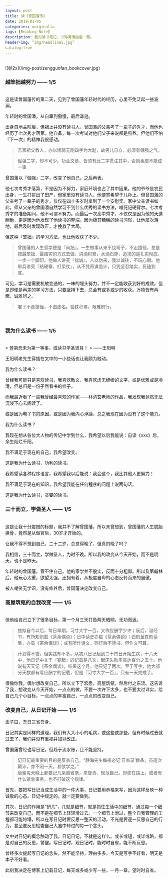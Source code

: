 ```yaml
---
layout: post
title: 读《曾国藩传》
date: 2019-01-05
categories: marginalia
tags: [Reading Note]
description: 我的读书笔记，书海涛涛独留一瓢。
header-img: “img/headline5.jpg”
catalog:true
---
```


 <br />
![@2x](/img-post/zengguofan_bookcover.jpg)
 <br />

### 越笨拙越努力 —— 1/5
<br />
这是读曾国藩传的第二天，见到了曾国藩年轻时代的经历，心里不免泛起一些波澜。

年轻时的曾国潘，从自卑到傲慢，最后谦逊。

出身自地主阶层，但祖上并没有读书人，曾国藩的父亲考了一辈子的秀才，而他也经历了七次秀才落第。他自备，每一次考试对他们父子来说都是煎熬。但他们不怕『下一次』的精神我很感动。

> 吾家祖父教人，亦以懦弱无刚四字为大耻，故男儿自立，必须有倔强之气。  

> 倔强二字，却不可少。功业文章，皆须有此二字贯注其中，否则柔糜不能成一事  

曾国藩以『倔强』二字，改变了他自己，之后再表。


他七次考秀才落第，不是因为不努力，家庭环境也占了其中因果。他的爷爷是农民出身，一生打拼出了田产，但家里没有读书人，他便寄希望于儿孙上。但曾国藩的父亲考了一辈子的秀才，仅仅在四十多岁时拿到了一个安慰奖。家中父亲读书如此，师从父亲的曾国潘自然学习不到什么优秀的读书方法，唯死记硬背尔。七次考秀才的准备期间，他不可谓不努力。而最后一次高中秀才，不仅仅是因为他的天道酬勤，更是因为他发现了他读书的弊端。因为极其糟糕的读书习惯，让他屡次落地，最后及时发现改正，才挽救了大局。

但这种『笨拙』的学习方法，也让他收获了不少。

> 曾国藩的人生哲学便是『尚拙』。一生做事从来不绕弯子，不走捷径，总是按最笨拙、最踏实的方式去做。涓滴积累，水滴石穿，追求的是扎实彻底，一步一个脚印。他做人讲究『拙诚』，人以伪来，我以诚往，不玩心眼。他带兵讲究『结硬寨、打呆仗』，从不凭奇谋诡计，只凭坚忍踏实，死磕到底。  

可见，学习是需要机敏变通的，一味的埋头努力，并不一定能收获到好的成效。但是即便是再差的学习方法，只要坚持下去，总会有或多或少的收获。万物皆有两面，诚难辨之。

> 君子不走捷径，不图虚名。锱铢积累，艰难前行。  
 <br />


### 我为什么读书 —— 1/5
<br />
> 登第恐未为第一等事，或读书学圣贤耳！  
> 									——王阳明  


王阳明老先生穿插在文中的一小些话也让我颇为触动。

我为什么读书？

曾经我可能只是喜欢读书，我喜欢散文，我喜欢虚无缥缈的文字，或是优雅或是冷清，但总归是一份孑然看书的样子。

而我最近看了一些我曾经最喜欢的作家——林清玄老师的作品，我发现我竟然无法沉浸下心去阅读了。

或是因为电子书的原因，或是因为我内心浮躁，总之我现在因为没有了这个能力。

我为什么读书？

我现在想从各位大人物的传记中学到什么，我希望以后我能说：自读《xxx》后，余生灿烂千阳。

我不满足于现在的自己，我希望改变。

这是我为什么读书，功利的读书。

我希望读各种程序语言，我希望我以后能说：我会这个，我比其他人更努力！

我不满足于现在的知识，我希望我能在任何程序的问题上说两句话。

这是我为什么读书，贪婪的读书。
 <br />

### 三十而立，学做圣人 —— 1/5
<br />
这是让我十分震撼的标题，我并不了解曾国藩，所以未曾想到，曾国藩的人生脱胎换骨，竟然是从做官后，30岁才开始的。

让我不得不想到自己，二十二岁，总觉得晚了，但真的晚了吗？

我相信，三十而立，学做圣人，为时不晚。所以我的改变从今天开始，而不是明天，也不是昨天。

年轻时的曾国藩，管不住自己。他的家学并不殷实，反而十分粗鄙。所以及第翰林后，他玩心太重，欲望太强，还拥有着，从极度自卑的心态反转而来的自傲。

被人嘲笑无学识，没有修养后，曾国藩决定改变自己。
 <br />


### 高屋筑瓴的自我改变 —— 1/5
<br />
但他给自己立下了很多目标，第一个月三天打鱼两天晒网，无功而返。

> 兹拟自今以后，每日早期，习寸大字一百，又作应酬字少许；辰后，温经书，有所知则载《茶余偶谈》；日中读史亦载《茶余偶谈》；酉刻至亥刻读集，亦载《茶余偶谈》；或有所作诗文，则灯后不读书，但作文可耳。  

> 计划得不错，但实践却不多。从初八日记起到二十四日开始生病，十六天中，他日记中关于『宴起』的记载是八次，起床失败率高达百分之五十。他说有天天记《茶余偶谈》，结果这个月，他只记了两次。至于写字，他大部分天数都有写应酬字的记载，但是『习寸大字一百』，只有一天完成了。  

很像你我，偶尔想改变自己，所以立下了宏愿，高屋筑瓴，然后付之东流。这告诉了我，想改变从今天开始，一点点的做，不要一次许下太多，也不要太过详实，给自己几个小目标，一点点的丰富自己，一点点的改变自己。
 <br />

### 改变自己，从日记开始 —— 1/5

孟子曰，吾日三省吾身。

日记其实是同样的道理，我们有大大小小的毛病，或这些或那些，但有时候过去就过去了，我们并没有重视并加以改正。

曾国藩曾经也写日记，但趋于流水账，且不能坚持。

> 记日记最重要的目的是反省自己。“静海先生每夜必记‘日省录’数条，虽造次颠沛，亦不闲一天，甚欲学之。”  
> 唐鉴每天晚上都要记几条自省录，来督责、规范自己。即使在路上，或者有什么紧急事务，也不打破这个规律。  

首先，要把写日记当成生活中的一件大事，日记要用恭楷来写，因为这样反映一种诚敬的心态。日记中规定的，就一定要做到。

其次，日记的作用是“研几”，几就是细节，就是抓住生活中的细节，通过每一个细节来改变自己，而不是在细节上轻轻滑过去。一个细节上滑过，整个自我管理的工程都可能垮塌，所以在写日记时要反思一整天的活动，不光是要逐一反思自己的行为，甚至要反思检查自己大脑中转过的每一个念头。

文中对日记的概念触动了我，日记日记，不就是这样么。或长或短，或详或略，都是对自己的反思，警醒。写日记时，观日记时，能时时自省，能不断反思。

曾经多次提起写日记的念头，然不能坚持，理由多多，今天是写字不好看，明天是本子不好看。

此刻我决定在博客上记载日记，每天或多或少写一些，一月一章，望时时自省。




